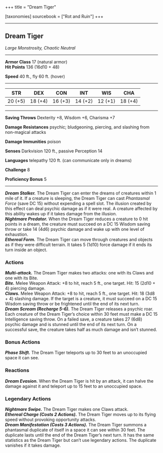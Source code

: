 +++
title = "Dream Tiger"

[taxonomies]
sourcebook = ["Rot and Ruin"]
+++

<div class="statblock">

___
## Dream Tiger
*Large Monstrosity, Chaotic Neutral*

___
**Armor Class** 17 (natural armor)  
**Hit Points** 136 (16d10 + 48)  

**Speed** 40 ft., fly 60 ft. (hover)  

___
|STR|DEX|CON|INT|WIS|CHA|
|:---:|:---:|:---:|:---:|:---:|:---:|
|20 (+5)|18 (+4)|16 (+3)|14 (+2)|12 (+1)|18 (+4)|
___
**Saving Throws** Dexterity +8, Wisdom +6, Charisma +7 

**Damage Resistances** psychic; bludgeoning, piercing, and slashing from non-magical attacks  

**Damage Immunities** poison  

**Senses** Darkvision 120 ft., passive Perception 14  

**Languages** telepathy 120 ft. (can communicate only in dreams)  


<div class=proficiency-bonus>

**Challenge** 8

**Proficiency Bonus** 5

</div>

___
***Dream Stalker.*** The Dream Tiger can enter the dreams of creatures within 1 mile of it. If a creature is sleeping, the Dream Tiger can cast *Phantasmal Force* (save DC 15) without expending a spell slot. The illusion created by this effect can deal psychic damage as if it were real. A creature affected by this ability wakes up if it takes damage from the illusion.  
***Nightmare Predator.*** When the Dream Tiger reduces a creature to 0 hit points in a dream, the creature must succeed on a DC 15 Wisdom saving throw or take 14 (4d6) psychic damage and wake up with one level of exhaustion.  
***Ethereal Form.*** The Dream Tiger can move through creatures and objects as if they were difficult terrain. It takes 5 (1d10) force damage if it ends its turn inside an object.  

### Actions
***Multi-attack.*** The Dream Tiger makes two attacks: one with its Claws and one with its Bite.  
***Bite.*** Melee Weapon Attack: +8 to hit, reach 5 ft., one target. Hit: 15 (2d10 + 4) piercing damage.  
***Claws.*** Melee Weapon Attack: +8 to hit, reach 5 ft., one target. Hit: 18 (3d8 + 4) slashing damage. If the target is a creature, it must succeed on a DC 15 Wisdom saving throw or be frightened until the end of its next turn.  
***Dream Scream (Recharge 5-6).*** The Dream Tiger releases a psychic roar. Each creature of the Dream Tiger’s choice within 30 feet must make a DC 15 Intelligence saving throw. On a failed save, a creature takes 27 (6d8) psychic damage and is stunned until the end of its next turn. On a successful save, the creature takes half as much damage and isn’t stunned.  

### Bonus Actions
***Phase Shift.*** The Dream Tiger teleports up to 30 feet to an unoccupied space it can see.  

### Reactions
***Dream Evasion.*** When the Dream Tiger is hit by an attack, it can halve the damage against it and teleport up to 15 feet to an unoccupied space.  

### Legendary Actions
***Nightmare Swipe.*** The Dream Tiger makes one Claws attack.  
***Ethereal Charge (Costs 2 Actions).*** The Dream Tiger moves up to its flying speed without provoking opportunity attacks.  
***Dream Manifestation (Costs 3 Actions).*** The Dream Tiger summons a phantasmal duplicate of itself in a space it can see within 30 feet. The duplicate lasts until the end of the Dream Tiger’s next turn. It has the same statistics as the Dream Tiger but can’t use legendary actions. The duplicate vanishes if it takes damage.  

</div>